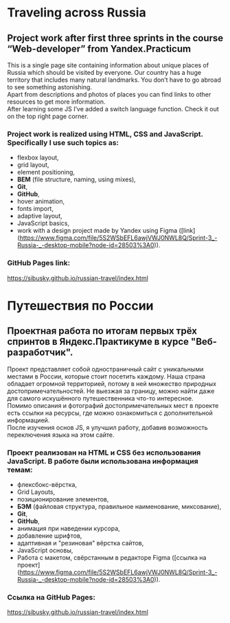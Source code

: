 # Traveling across Russia

## Project work after first three sprints in the course “Web-developer” from Yandex.Practicum

This is a single page site containing information about unique places of Russia which should be visited by everyone. Our country has a huge territory that includes many natural landmarks. You don’t have to go abroad to see something astonishing.   
Apart from descriptions and photos of places you can find links to other resources to get more information.   
After learning some JS I’ve added a switch language function. Check it out on the top right page corner. 

### Project work is realized using HTML, CSS and JavaScript. Specifically I use such topics as:

- flexbox layout,
- grid layout,
- element positioning,
- **BEM** (file structure, naming, using mixes),
- **Git**,
- **GitHub**,
- hover animation,
- fonts import,
- adaptive layout,
- JavaScript basics,
- work with a design project made by Yandex using Figma ([link] (https://www.figma.com/file/5S2WSbEFL6awjVWJ0NWL8Q/Sprint-3_-Russia-_-desktop-mobile?node-id=28503%3A0)).

### GitHub Pages link:

https://sibusky.github.io/russian-travel/index.html

# Путешествия по России

## Проектная работа по итогам первых трёх спринтов в Яндекс.Практикуме в курсе "Веб-разработчик". 

Проект представляет собой одностраничный сайт с уникальными местами в России, которые стоит посетить каждому. Наша страна обладает огромной территорией, потому в ней множество природных достопримечательностей. Не выезжая за границу, можно найти даже для самого искушённого путешественника что-то интересное.   
Помимо описания и фотографий достопримечательных мест в проекте есть ссылки на ресурсы, где можно ознакомиться с дополнительной информацией.   
После изучения основ JS, я улучшил работу, добавив возможность переключения языка на этом сайте.

### Проект реализован на HTML и CSS без использования JavaScript. В работе были использована информация темам:

- флексбокс-вёрстка,
- Grid Layouts,
- позиционирование элементов,
- **БЭМ** (файловая структура, правильное наименование, миксование),
- **Git**,
- **GitHub**,
- анимация при наведении курсора,
- добавление шрифтов,
- адаптивная и "резиновая" вёрстка сайтов,
- JavaScript основы,
- Работа с макетом, свёрстанным в редакторе Figma ([ссылка на проект] (https://www.figma.com/file/5S2WSbEFL6awjVWJ0NWL8Q/Sprint-3_-Russia-_-desktop-mobile?node-id=28503%3A0)).

### Ссылка на GitHub Pages:

https://sibusky.github.io/russian-travel/index.html
